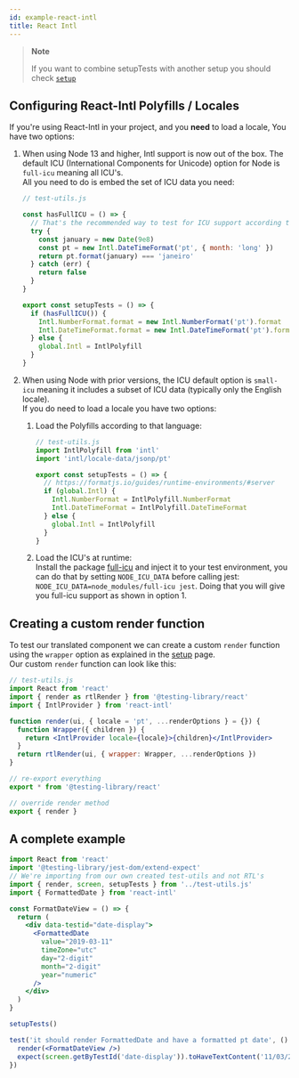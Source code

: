 ```yaml
---
id: example-react-intl
title: React Intl
---
```


> **Note**
>
> If you want to combine setupTests with another setup you should check
> [`setup`](react-testing-library/setup.md)

## Configuring React-Intl Polyfills / Locales

If you're using React-Intl in your project, and you **need** to load a locale,
You have two options:

1.  When using Node 13 and higher, Intl support is now out of the box. The
    default ICU (International Components for Unicode) option for Node is
    `full-icu` meaning all ICU's.  
     All you need to do is embed the set of ICU data you need:

    ```js
    // test-utils.js

    const hasFullICU = () => {
      // That's the recommended way to test for ICU support according to Node.js docs
      try {
        const january = new Date(9e8)
        const pt = new Intl.DateTimeFormat('pt', { month: 'long' })
        return pt.format(january) === 'janeiro'
      } catch (err) {
        return false
      }
    }

    export const setupTests = () => {
      if (hasFullICU()) {
        Intl.NumberFormat.format = new Intl.NumberFormat('pt').format
        Intl.DateTimeFormat.format = new Intl.DateTimeFormat('pt').format
      } else {
        global.Intl = IntlPolyfill
      }
    }
    ```

2.  When using Node with prior versions, the ICU default option is `small-icu`
    meaning it includes a subset of ICU data (typically only the English
    locale).  
    If you do need to load a locale you have two options:

    1. Load the Polyfills according to that language:

       ```js
       // test-utils.js
       import IntlPolyfill from 'intl'
       import 'intl/locale-data/jsonp/pt'

       export const setupTests = () => {
         // https://formatjs.io/guides/runtime-environments/#server
         if (global.Intl) {
           Intl.NumberFormat = IntlPolyfill.NumberFormat
           Intl.DateTimeFormat = IntlPolyfill.DateTimeFormat
         } else {
           global.Intl = IntlPolyfill
         }
       }
       ```

    2. Load the ICU's at runtime:  
       Install the package
       [full-icu](https://github.com/unicode-org/full-icu-npm) and inject it to
       your test environment, you can do that by setting `NODE_ICU_DATA` before
       calling jest: `NODE_ICU_DATA=node_modules/full-icu jest`. Doing that you
       will give you full-icu support as shown in option 1.

## Creating a custom render function

To test our translated component we can create a custom `render` function using
the `wrapper` option as explained in the
[setup](./react-testing-library/setup.md) page.  
Our custom `render` function can look like this:

```jsx
// test-utils.js
import React from 'react'
import { render as rtlRender } from '@testing-library/react'
import { IntlProvider } from 'react-intl'

function render(ui, { locale = 'pt', ...renderOptions } = {}) {
  function Wrapper({ children }) {
    return <IntlProvider locale={locale}>{children}</IntlProvider>
  }
  return rtlRender(ui, { wrapper: Wrapper, ...renderOptions })
}

// re-export everything
export * from '@testing-library/react'

// override render method
export { render }
```

## A complete example

```jsx
import React from 'react'
import '@testing-library/jest-dom/extend-expect'
// We're importing from our own created test-utils and not RTL's
import { render, screen, setupTests } from '../test-utils.js'
import { FormattedDate } from 'react-intl'

const FormatDateView = () => {
  return (
    <div data-testid="date-display">
      <FormattedDate
        value="2019-03-11"
        timeZone="utc"
        day="2-digit"
        month="2-digit"
        year="numeric"
      />
    </div>
  )
}

setupTests()

test('it should render FormattedDate and have a formatted pt date', () => {
  render(<FormatDateView />)
  expect(screen.getByTestId('date-display')).toHaveTextContent('11/03/2019')
})
```
